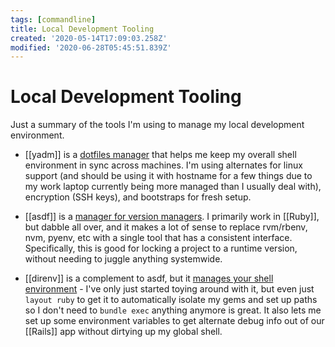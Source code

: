 ```yaml
---
tags: [commandline]
title: Local Development Tooling
created: '2020-05-14T17:09:03.258Z'
modified: '2020-06-28T05:45:51.839Z'
---
```


# Local Development Tooling

Just a summary of the tools I'm using to manage my local development environment.

- [[yadm]] is a [dotfiles manager](https://yadm.io/) that helps me keep my overall shell environment in sync across machines. I'm using alternates for linux support (and should be using it with hostname for a few things due to my work laptop currently being more managed than I usually deal with), encryption (SSH keys), and bootstraps for fresh setup.

- [[asdf]] is a [manager for version managers](https://asdf-vm.com/#/). I primarily work in [[Ruby]], but dabble all over, and it makes a lot of sense to replace rvm/rbenv, nvm, pyenv, etc with a single tool that has a consistent interface. Specifically, this is good for locking a project to a runtime version, without needing to juggle anything systemwide.

- [[direnv]] is a complement to asdf, but it [manages your shell environment](https://direnv.net/) - I've only just started toying around with it, but even just `layout ruby` to get it to automatically isolate my gems and set up paths so I don't need to `bundle exec` anything anymore is great. It also lets me set up some environment variables to get alternate debug info out of our [[Rails]] app without dirtying up my global shell.

